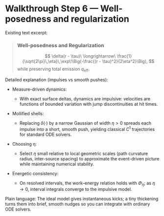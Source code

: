 # Walkthrough Step 6 — Well-posedness and regularization

Existing text excerpt:
> ### **Well-posedness and Regularization**
> $$
> \delta(r - \tau)\ \longrightarrow\ \frac{1}{\sqrt{2\pi}\,\eta}\,\exp\!\Big(-\frac{(r - \tau)^2}{2\eta^2}\Big),
> $$
> while preserving total emission $q_{\text{eff}}$.

Detailed explanation (impulses vs smooth pushes):

- Measure-driven dynamics:
  - With exact surface deltas, dynamics are impulsive: velocities are functions of bounded variation with jump discontinuities at hit times.

- Mollified shells:
  - Replacing $\delta(\cdot)$ by a narrow Gaussian of width $\eta>0$ spreads each impulse into a short, smooth push, yielding classical $C^1$ trajectories for standard ODE solvers.

- Choosing η:
  - Select $\eta$ small relative to local geometric scales (path curvature radius, inter-source spacing) to approximate the event-driven picture while maintaining numerical stability.

- Energetic consistency:
  - On resolved intervals, the work–energy relation holds with $\Phi_\eta$; as $\eta\to 0$, interval integrals converge to the impulsive model.

Plain language: The ideal model gives instantaneous kicks; a tiny thickening turns them into brief, smooth nudges so you can integrate with ordinary ODE solvers.
